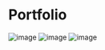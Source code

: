 # Portfolio
![image](https://github.com/user-attachments/assets/57be3143-88b9-4885-8abc-c9c3c8248731)
![image](https://github.com/user-attachments/assets/3a1cf3ae-63aa-4c95-8888-d86850a7adcb)
![image](https://github.com/user-attachments/assets/92280550-a54b-4105-a1bf-c3a4b2b1900a)



